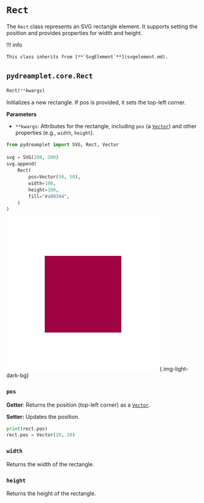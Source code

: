 # `Rect`

The `Rect` class represents an SVG rectangle element. It supports setting the position and provides properties for width and height.

!!! info

    This class inherits from [**`SvgElement`**](svgelement.md).

## <span class=class></span>`pydreamplet.core.Rect`

```py
Rect(**kwargs)
```

Initializes a new rectangle. If pos is provided, it sets the top-left corner.

<span class="param">**Parameters**</span>

- `**kwargs`: Attributes for the rectangle, including `pos` (a [`Vector`](../math/vector.md)) and other properties (e.g., `width`, `height`).
 
```py
from pydreamplet import SVG, Rect, Vector

svg = SVG(200, 200)
svg.append(
    Rect(
        pos=Vector(50, 50),
        width=100,
        height=100,
        fill="#a00344",
    )
)
```

![Example](assets/rect_example.svg){.img-light-dark-bg}

### <span class="prop"></span>`pos`

**Getter**: Returns the position (top-left corner) as a [`Vector`](../math/vector.md).

**Setter:** Updates the position.

```py
print(rect.pos)
rect.pos = Vector(20, 20)
```

### <span class="prop"></span>`width`

Returns the width of the rectangle.

### <span class="prop"></span>`height`

Returns the height of the rectangle.